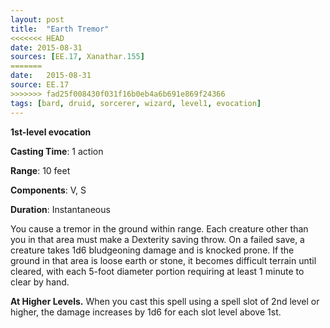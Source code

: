 ```yaml
---
layout: post
title:  "Earth Tremor"
<<<<<<< HEAD
date: 2015-08-31
sources: [EE.17, Xanathar.155]
=======
date:   2015-08-31
source: EE.17
>>>>>>> fad25f008430f031f16b0eb4a6b691e869f24366
tags: [bard, druid, sorcerer, wizard, level1, evocation]
---
```


**1st-level evocation**

**Casting Time**: 1 action

**Range**: 10 feet

**Components**: V, S

**Duration**: Instantaneous

You cause a tremor in the ground within range. Each creature other than you in that area must make a Dexterity saving throw. On a failed save, a creature takes 1d6 bludgeoning damage and is knocked prone. If the ground in that area is loose earth or stone, it becomes difficult terrain until cleared, with each 5-foot diameter portion requiring at least 1 minute to clear by hand.

**At Higher Levels.** When you cast this spell using a spell slot of 2nd level or higher, the damage increases by 1d6 for each slot level above 1st.
